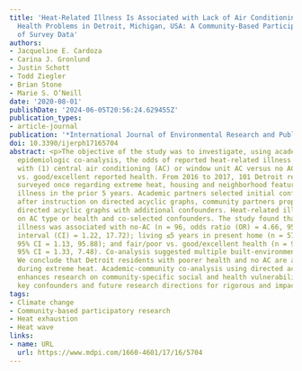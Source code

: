 ```yaml
---
title: 'Heat-Related Illness Is Associated with Lack of Air Conditioning and Pre-Existing
  Health Problems in Detroit, Michigan, USA: A Community-Based Participatory Co-Analysis
  of Survey Data'
authors:
- Jacqueline E. Cardoza
- Carina J. Gronlund
- Justin Schott
- Todd Ziegler
- Brian Stone
- Marie S. O’Neill
date: '2020-08-01'
publishDate: '2024-06-05T20:56:24.629455Z'
publication_types:
- article-journal
publication: '*International Journal of Environmental Research and Public Health*'
doi: 10.3390/ijerph17165704
abstract: <p>The objective of the study was to investigate, using academic-community
  epidemiologic co-analysis, the odds of reported heat-related illness for people
  with (1) central air conditioning (AC) or window unit AC versus no AC, and (2) fair/poor
  vs. good/excellent reported health. From 2016 to 2017, 101 Detroit residents were
  surveyed once regarding extreme heat, housing and neighborhood features, and heat-related
  illness in the prior 5 years. Academic partners selected initial confounders and,
  after instruction on directed acyclic graphs, community partners proposed alternate
  directed acyclic graphs with additional confounders. Heat-related illness was regressed
  on AC type or health and co-selected confounders. The study found that heat-related
  illness was associated with no-AC (n = 96, odds ratio (OR) = 4.66, 95% confidence
  interval (CI) = 1.22, 17.72); living ≤5 years in present home (n = 57, OR = 10.39,
  95% CI = 1.13, 95.88); and fair/poor vs. good/excellent health (n = 97, OR = 3.15,
  95% CI = 1.33, 7.48). Co-analysis suggested multiple built-environment confounders.
  We conclude that Detroit residents with poorer health and no AC are at greater risk
  during extreme heat. Academic-community co-analysis using directed acyclic graphs
  enhances research on community-specific social and health vulnerabilities by identifying
  key confounders and future research directions for rigorous and impactful research.</p>
tags:
- Climate change
- Community-based participatory research
- Heat exhaustion
- Heat wave
links:
- name: URL
  url: https://www.mdpi.com/1660-4601/17/16/5704
---
```

